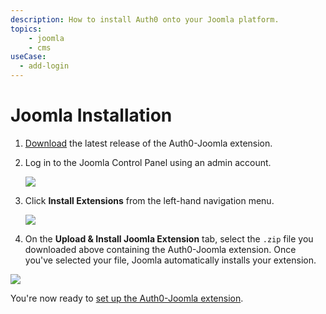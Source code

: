 ```yaml
---
description: How to install Auth0 onto your Joomla platform.
topics:
    - joomla
    - cms
useCase:
  - add-login
---
```


# Joomla Installation

1. [Download](https://github.com/auth0/auth0-joomla/releases) the latest release of the Auth0-Joomla extension.

2. Log in to the Joomla Control Panel using an admin account. 

    ![](/media/articles/cms/joomla/installation/joomla1.png)

3. Click **Install Extensions** from the left-hand navigation menu.

    ![](/media/articles/cms/joomla/installation/joomla2.png)

4. On the **Upload & Install Joomla Extension** tab, select the `.zip` file you downloaded above containing the Auth0-Joomla extension. Once you've selected your file, Joomla automatically installs your extension.

![](/media/articles/cms/joomla/installation/joomla3.png)

You're now ready to [set up the Auth0-Joomla extension](/cms/joomla/configuration).
